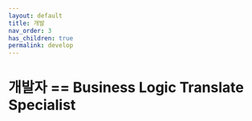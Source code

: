 ```yaml
---
layout: default
title: 개발
nav_order: 3
has_children: true
permalink: develop
---
```


# 개발자 == Business Logic Translate Specialist